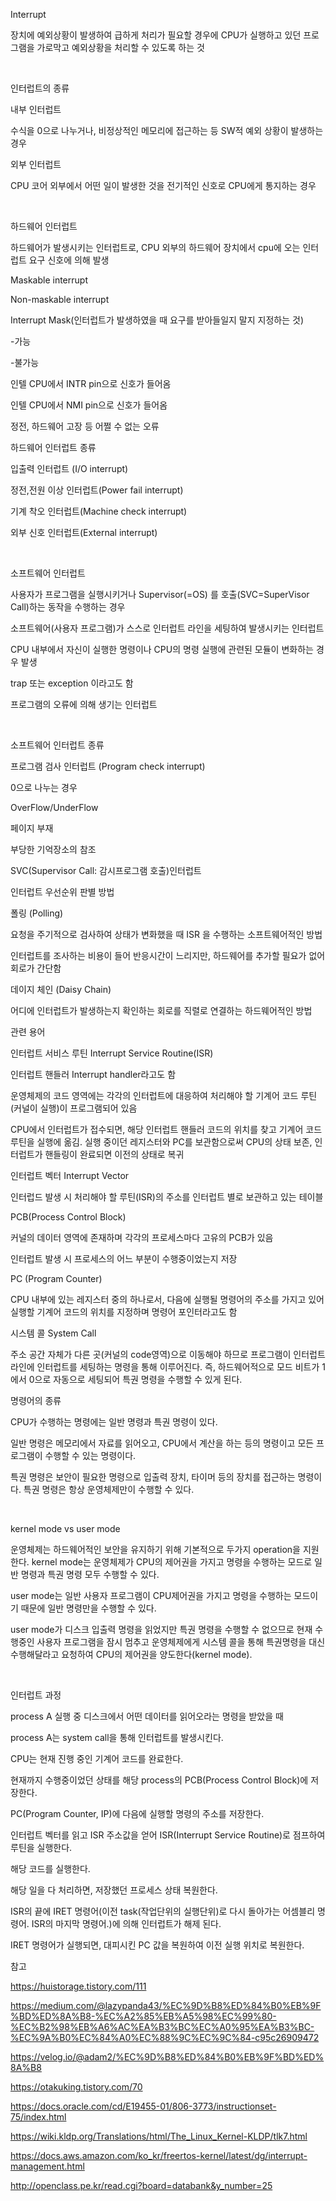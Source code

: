 Interrupt

장치에 예외상황이 발생하여 급하게 처리가 필요할 경우에 CPU가 실행하고 있던 프로그램을 가로막고 예외상황을 처리할 수 있도록 하는 것

​

인터럽트의 종류

내부 인터럽트

수식을 0으로 나누거나, 비정상적인 메모리에 접근하는 등 SW적 예외 상황이 발생하는 경우

외부 인터럽트

CPU 코어 외부에서 어떤 일이 발생한 것을 전기적인 신호로 CPU에게 통지하는 경우 

​

하드웨어 인터럽트

하드웨어가 발생시키는 인터럽트로, CPU 외부의 하드웨어 장치에서 cpu에 오는 인터럽트 요구 신호에 의해 발생

Maskable interrupt

Non-maskable interrupt

Interrupt Mask(인터럽트가 발생하였을 때 요구를 받아들일지 말지 지정하는 것)

-가능

-불가능

인텔 CPU에서 INTR pin으로 신호가 들어옴

인텔 CPU에서 NMI pin으로 신호가 들어옴

정전, 하드웨어 고장 등 어쩔 수 없는 오류

하드웨어 인터럽트 종류

입출력 인터럽트 (I/O interrupt)

정전,전원 이상 인터럽트(Power fail interrupt)

기계 착오 인터럽트(Machine check interrupt)

외부 신호 인터럽트(External interrupt)

​

소프트웨어 인터럽트

사용자가 프로그램을 실행시키거나 Supervisor(=OS) 를 호출(SVC=SuperVisor Call)하는 동작을 수행하는 경우

소프트웨어(사용자 프로그램)가 스스로 인터럽트 라인을 세팅하여 발생시키는 인터럽트

CPU 내부에서 자신이 실행한 명령이나 CPU의 명령 실행에 관련된 모듈이 변화하는 경우 발생

trap 또는 exception 이라고도 함

프로그램의 오류에 의해 생기는 인터럽트

​

소프트웨어 인터럽트 종류

프로그램 검사 인터럽트 (Program check interrupt) 

0으로 나누는 경우

OverFlow/UnderFlow

페이지 부재

부당한 기억장소의 참조

SVC(Supervisor Call: 감시프로그램 호출)인터럽트

인터럽트 우선순위 판별 방법

폴링 (Polling)

요청을 주기적으로 검사하여 상태가 변화했을 때 ISR 을 수행하는 소프트웨어적인 방법

인터럽트를 조사하는 비용이 들어 반응시간이 느리지만, 하드웨어를 추가할 필요가 없어 회로가 간단함

데이지 체인 (Daisy Chain)

 어디에 인터럽트가 발생하는지 확인하는 회로를 직렬로 연결하는 하드웨어적인 방법 


관련 용어

인터럽트 서비스 루틴   Interrupt Service Routine(ISR)

인터럽트 핸들러 Interrupt handler라고도 함

운영체제의 코드 영역에는 각각의 인터럽트에 대응하여 처리해야 할 기계어 코드 루틴(커널이 실행)이 프로그램되어 있음

CPU에서 인터럽트가 접수되면, 해당 인터럽트 핸들러 코드의 위치를 찾고 기계어  코드 루틴을 실행에 옮김. 실행 중이던 레지스터와 PC를 보관함으로써 CPU의 상태 보존, 인터럽트가 핸들링이 완료되면 이전의 상태로 복귀

인터럽트 벡터   Interrupt Vector

인터럽드 발생 시 처리해야 할 루틴(ISR)의 주소를 인터럽트 별로 보관하고 있는 테이블

PCB(Process Control Block)

커널의 데이터 영역에 존재하며 각각의 프로세스마다 고유의 PCB가 있음

인터럽트 발생 시 프로세스의 어느 부분이 수행중이었는지 저장

PC (Program Counter)

CPU 내부에 있는 레지스터 중의 하나로서, 다음에 실행될 명령어의 주소를 가지고 있어 실행할 기계어 코드의 위치를 지정하며 명령어 포인터라고도 함

시스템 콜 System Call

주소 공간 자체가 다른 곳(커널의 code영역)으로 이동해야 하므로 프로그램이 인터럽트 라인에 인터럽트를 세팅하는 명령을 통해 이루어진다. 즉, 하드웨어적으로 모드 비트가 1에서 0으로 자동으로 세팅되어 특권 명령을 수행할 수 있게 된다.

 

명령어의 종류

CPU가 수행하는 명령에는 일반 명령과 특권 명령이 있다.

일반 명령은 메모리에서 자료를 읽어오고, CPU에서 계산을 하는 등의 명령이고 모든 프로그램이 수행할 수 있는 명령이다.

특권 명령은 보안이 필요한 명령으로 입출력 장치, 타이머 등의 장치를 접근하는 명령이다. 특권 명령은 항상 운영체제만이 수행할 수 있다.

​

kernel mode vs user mode

운영체제는 하드웨어적인 보안을 유지하기 위해 기본적으로 두가지 operation을 지원한다. kernel mode는 운영체제가 CPU의 제어권을 가지고 명령을 수행하는 모드로 일반 명령과 특권 명령 모두 수행할 수 있다.

user mode는 일반 사용자 프로그램이 CPU제어권을 가지고 명령을 수행하는 모드이기 때문에 일반 명령만을 수행할 수 있다.

user mode가 디스크 입출력 명령을 읽었지만 특권 명령을 수행할 수 없으므로 현재 수행중인 사용자 프로그램을 잠시 멈추고 운영체제에게 시스템 콜을 통해 특권명령을 대신 수행해달라고 요청하여 CPU의 제어권을 양도한다(kernel mode).

​

 인터럽트 과정

process A 실행 중 디스크에서 어떤 데이터를 읽어오라는 명령을 받았을 때

process A는 system call을 통해 인터럽트를 발생시킨다.

CPU는 현재 진행 중인 기계어 코드를 완료한다.

현재까지 수행중이었던 상태를 해당 process의 PCB(Process Control Block)에 저장한다. 

PC(Program Counter, IP)에 다음에 실행할 명령의 주소를 저장한다.

인터럽트 벡터를 읽고 ISR 주소값을 얻어 ISR(Interrupt Service Routine)로 점프하여 루틴을 실행한다.

해당 코드를 실행한다.

해당 일을 다 처리하면, 저장했던 프로세스 상태 복원한다.​

ISR의 끝에 IRET 명령어(이전 task(작업단위의 실행단위)로 다시 돌아가는 어셈블리 명령어. ISR의 마지막 명령어.)에 의해 인터럽트가 해제 된다.

IRET 명령어가 실행되면, 대피시킨 PC 값을 복원하여 이전 실행 위치로 복원한다.

 


 

 

참고

https://huistorage.tistory.com/111

https://medium.com/@lazypanda43/%EC%9D%B8%ED%84%B0%EB%9F%BD%ED%8A%B8-%EC%A2%85%EB%A5%98%EC%99%80-%EC%B2%98%EB%A6%AC%EA%B3%BC%EC%A0%95%EA%B3%BC-%EC%9A%B0%EC%84%A0%EC%88%9C%EC%9C%84-c95c26909472

https://velog.io/@adam2/%EC%9D%B8%ED%84%B0%EB%9F%BD%ED%8A%B8

https://otakuking.tistory.com/70

https://docs.oracle.com/cd/E19455-01/806-3773/instructionset-75/index.html

https://wiki.kldp.org/Translations/html/The_Linux_Kernel-KLDP/tlk7.html

https://docs.aws.amazon.com/ko_kr/freertos-kernel/latest/dg/interrupt-management.html

http://openclass.pe.kr/read.cgi?board=databank&y_number=25